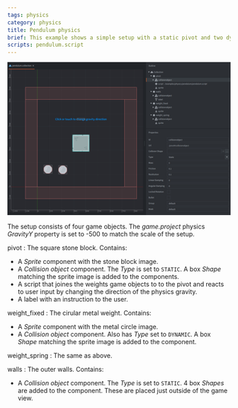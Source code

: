 ```yaml
---
tags: physics
category: physics
title: Pendulum physics
brief: This example shows a simple setup with a static pivot and two dynamic weights - physics objects joined together with a joint of type "fixed" and "spring". The fixed joint can simulate a rope and spring joint a spring. The example shows how to create the joints and change the gravity to affect the pendulums.
scripts: pendulum.script
---
```


![pendulum](pendulum.png)

The setup consists of four game objects. The *game.project* physics *GravityY* property is set to -500 to match the scale of the setup.

pivot
: The square stone block. Contains:
  - A *Sprite* component with the stone block image.
  - A *Collision object* component. The *Type* is set to `STATIC`. A box *Shape* matching the sprite image is added to the components.
  - A script that joines the weights game objects to to the pivot and reacts to user input by changing the direction of the physics gravity.
  - A label with an instruction to the user.

weight_fixed
: The cirular metal weight. Contains:
  - A *Sprite* component with the metal circle image.
  - A *Collision object* component. Also has *Type* set to `DYNAMIC`. A box *Shape* matching the sprite image is added to the component.

weight_spring
: The same as above.

walls
: The outer walls. Contains:
  - A *Collision object* component. The *Type* is set to `STATIC`. 4 box *Shapes* are added to the component. These are placed just outside of the game view.
